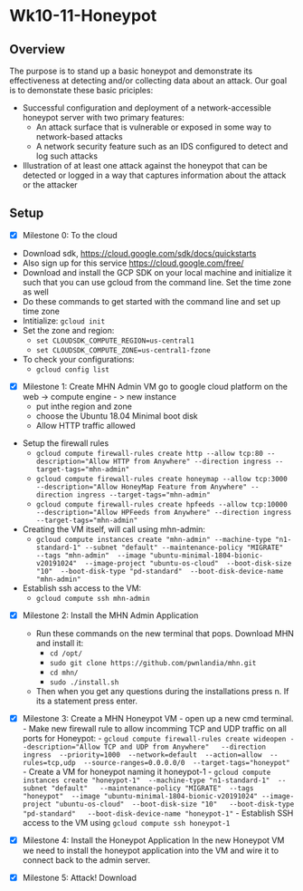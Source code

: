# Wk10-11-Honeypot

## Overview
The purpose is to stand up a basic honeypot and demonstrate its effectiveness at detecting and/or collecting data about an attack. Our goal is to demonstate these basic priciples:
- Successful configuration and deployment of a network-accessible honeypot server with two primary features:
  - An attack surface that is vulnerable or exposed in some way to network-based attacks
  - A network security feature such as an IDS configured to detect and log such attacks
- Illustration of at least one attack against the honeypot that can be detected or logged in a way that captures information about the attack or the attacker

## Setup
- [x] Milestone 0: To the cloud 
- Download sdk, https://cloud.google.com/sdk/docs/quickstarts
- Also sign up for this service https://cloud.google.com/free/
- Download and install the GCP SDK on your local machine and initialize it such that you can use gcloud from the command line. Set the time zone as well
- Do these commands to get started with the command line and set up time zone
- Intitialize:
`gcloud init`
- Set the zone and region:
	- `set CLOUDSDK_COMPUTE_REGION=us-central1`
	- `set CLOUDSDK_COMPUTE_ZONE=us-central1-fzone`
- To check your configurations:	
	- `gcloud config list`
- [x] Milestone 1: Create MHN Admin VM 
   go to google cloud platform on the web -> compute engine - > new instance 
	- put inthe region and zone
	- choose the Ubuntu 18.04 Minimal boot disk	
	- Allow HTTP traffic allowed
- Setup the firewall rules
	- `gcloud compute firewall-rules create http --allow tcp:80 --description="Allow HTTP from Anywhere" --direction ingress --target-tags="mhn-admin"`
	- `gcloud compute firewall-rules create honeymap --allow tcp:3000 --description="Allow HoneyMap Feature from Anywhere" --direction ingress --target-tags="mhn-admin"`
	- `gcloud compute firewall-rules create hpfeeds --allow tcp:10000 --description="Allow HPFeeds from Anywhere" --direction ingress --target-tags="mhn-admin"`
- Creating the VM itself, will call using mhn-admin:
	- `gcloud compute instances create "mhn-admin" --machine-type "n1-standard-1" --subnet "default" --maintenance-policy "MIGRATE"  --tags "mhn-admin"  --image "ubuntu-minimal-1804-bionic-v20191024"  --image-project "ubuntu-os-cloud"  --boot-disk-size "10"  --boot-disk-type "pd-standard"  --boot-disk-device-name "mhn-admin"`
- Establish ssh access to the VM:
	- `gcloud compute ssh mhn-admin`

- [x] Milestone 2: Install the MHN Admin Application
	- Run these commands on the new terminal that pops. Download MHN and install it:
		- `cd /opt/`
		- `sudo git clone https://github.com/pwnlandia/mhn.git`
		- `cd mhn/`
		- `sudo ./install.sh`
	- Then when you get any questions during the installations press n. If its a statement press enter.

- [x] Milestone 3: Create a MHN Honeypot VM 
      - open up a new cmd terminal.
      - Make new firewall rule to allow incomming TCP and UDP traffic on all ports for Honeypot:
      		- `gcloud compute firewall-rules create wideopen --description="Allow TCP and UDP from Anywhere"   --direction ingress  --priority=1000  --network=default  --action=allow  --rules=tcp,udp  --source-ranges=0.0.0.0/0  --target-tags="honeypot"`
      - Create a VM for honeypot naming it honeypot-1
      		- `gcloud compute instances create "honeypot-1"  --machine-type "n1-standard-1"  --subnet "default"   --maintenance-policy "MIGRATE"  --tags "honeypot"  --image "ubuntu-minimal-1804-bionic-v20191024" --image-project "ubuntu-os-cloud"  --boot-disk-size "10"   --boot-disk-type "pd-standard"   --boot-disk-device-name "honeypot-1"`
      - Establish SSH access to the VM using `gcloud compute ssh honeypot-1`

      
- [x] Milestone 4: Install the Honeypot Application
In the new Honeypot VM we need to install the honeypot application into the VM and wire it to connect back to the admin server.
- [x] Milestone 5: Attack!
      Download     
    
    
    
    
    
    
    
